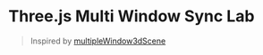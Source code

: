 # Three.js Multi Window Sync Lab

> Inspired by [multipleWindow3dScene](https://github.com/bgstaal/multipleWindow3dScene)
